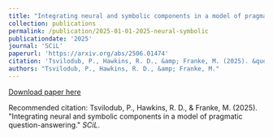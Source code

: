 ```yaml
---
title: "Integrating neural and symbolic components in a model of pragmatic question-answering"
collection: publications
permalink: /publication/2025-01-01-2025-neural-symbolic
publicationdate: '2025' 
journal: 'SCiL'
paperurl: 'https://arxiv.org/abs/2506.01474'
citation: 'Tsvilodub, P., Hawkins, R. D., &amp; Franke, M. (2025). &quot;Integrating neural and symbolic components in a model of pragmatic question-answering.&quot; <i>SCiL</i>.'
authors: "Tsvilodub, P., Hawkins, R. D., &amp; Franke, M."
---
```


<a href='https://arxiv.org/abs/2506.01474'>Download paper here</a>

Recommended citation: Tsvilodub, P., Hawkins, R. D., & Franke, M. (2025). "Integrating neural and symbolic components in a model of pragmatic question-answering." <i>SCiL</i>.